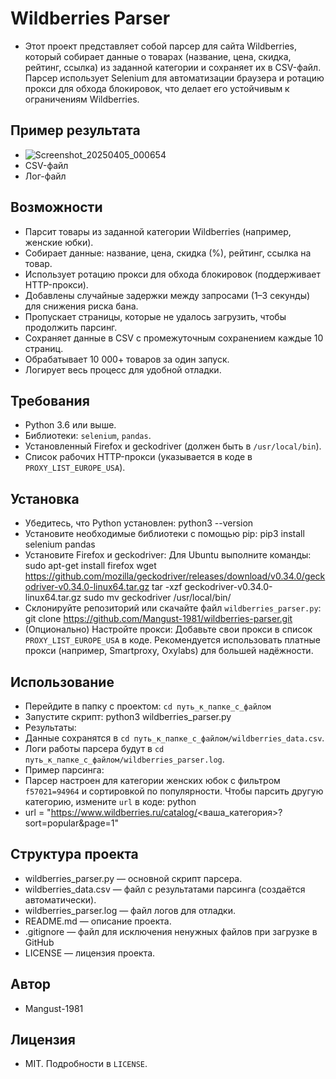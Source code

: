 # Wildberries Parser
- Этот проект представляет собой парсер для сайта Wildberries, который собирает данные о товарах (название, цена, скидка, рейтинг, ссылка) из заданной категории и сохраняет их в CSV-файл. Парсер использует Selenium для автоматизации браузера и ротацию прокси для обхода блокировок, что делает его устойчивым к ограничениям Wildberries.

## Пример результата
- ![Screenshot_20250405_000654](https://github.com/user-attachments/assets/5d52a494-fcf7-42cf-b9a0-25f4e01756be)
- CSV-файл
- Лог-файл

## Возможности
- Парсит товары из заданной категории Wildberries (например, женские юбки).
- Собирает данные: название, цена, скидка (%), рейтинг, ссылка на товар.
- Использует ротацию прокси для обхода блокировок (поддерживает HTTP-прокси).
- Добавлены случайные задержки между запросами (1–3 секунды) для снижения риска бана.
- Пропускает страницы, которые не удалось загрузить, чтобы продолжить парсинг.
- Сохраняет данные в CSV с промежуточным сохранением каждые 10 страниц.
- Обрабатывает 10 000+ товаров за один запуск.
- Логирует весь процесс для удобной отладки.

## Требования
- Python 3.6 или выше.
- Библиотеки: `selenium`, `pandas`.
- Установленный Firefox и geckodriver (должен быть в `/usr/local/bin`).
- Список рабочих HTTP-прокси (указывается в коде в `PROXY_LIST_EUROPE_USA`).

## Установка
- Убедитесь, что Python установлен:
  python3 --version
- Установите необходимые библиотеки с помощью pip:
  pip3 install selenium pandas
- Установите Firefox и geckodriver:
  Для Ubuntu выполните команды:
  sudo apt-get install firefox
  wget https://github.com/mozilla/geckodriver/releases/download/v0.34.0/geckodriver-v0.34.0-linux64.tar.gz
  tar -xzf geckodriver-v0.34.0-linux64.tar.gz
  sudo mv geckodriver /usr/local/bin/
- Склонируйте репозиторий или скачайте файл `wildberries_parser.py`:
  git clone https://github.com/Mangust-1981/wildberries-parser.git
- (Опционально) Настройте прокси:
  Добавьте свои прокси в список `PROXY_LIST_EUROPE_USA` в коде. Рекомендуется использовать платные прокси (например, Smartproxy, Oxylabs) для большей надёжности.

## Использование
- Перейдите в папку с проектом: `cd путь_к_папке_с_файлом`
- Запустите скрипт: python3 wildberries_parser.py
- Результаты:
- Данные сохранятся в `cd путь_к_папке_с_файлом/wildberries_data.csv`.
- Логи работы парсера будут в `cd путь_к_папке_с_файлом/wildberries_parser.log`.
- Пример парсинга:
- Парсер настроен для категории женских юбок с фильтром `f57021=94964` и сортировкой по популярности. Чтобы парсить другую категорию, измените `url` в коде: python
- url = "https://www.wildberries.ru/catalog/<ваша_категория>?sort=popular&page=1"

## Структура проекта
- wildberries_parser.py — основной скрипт парсера.
- wildberries_data.csv — файл с результатами парсинга (создаётся автоматически).
- wildberries_parser.log — файл логов для отладки.
- README.md — описание проекта.
- .gitignore — файл для исключения ненужных файлов при загрузке в GitHub
- LICENSE — лицензия проекта.

## Автор
- Mangust-1981

## Лицензия
- MIT. Подробности в `LICENSE`.
